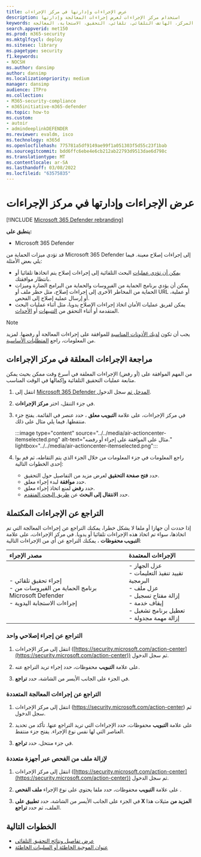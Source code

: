 ```yaml
---
title: عرض الإجراءات وإدارتها في مركز الإجراءات
description: استخدام مركز الإجراءات لعرض إجراءات المعالجة وإدارتها
keywords: الإجراء، المركز، الهاتف التلقائي، تلقائي، التحقيق، الاستجابة، المعالجة
search.appverid: met150
ms.prod: m365-security
ms.mktglfcycl: deploy
ms.sitesec: library
ms.pagetype: security
f1.keywords:
- NOCSH
ms.author: dansimp
author: dansimp
ms.localizationpriority: medium
manager: dansimp
audience: ITPro
ms.collection:
- M365-security-compliance
- m365initiative-m365-defender
ms.topic: how-to
ms.custom:
- autoir
- admindeeplinkDEFENDER
ms.reviewer: evaldm, isco
ms.technology: m365d
ms.openlocfilehash: 775781a5df9149ae99f1a051303f5d55c23f1bab
ms.sourcegitcommit: bdd6ffc6ebe4e6cb212ab22793d9513dae6d798c
ms.translationtype: MT
ms.contentlocale: ar-SA
ms.lasthandoff: 03/08/2022
ms.locfileid: "63575835"
---
```

# <a name="view-and-manage-actions-in-the-action-center"></a>عرض الإجراءات وإدارتها في مركز الإجراءات

[!INCLUDE [Microsoft 365 Defender rebranding](../includes/microsoft-defender.md)]


**ينطبق على:**
- Microsoft 365 Defender

قد تؤدي ميزات الحماية من Microsoft 365 Defender إلى إجراءات إصلاح معينة. فيما يلي بعض الأمثلة:

- [يمكن أن تؤدي عمليات](m365d-autoir.md) البحث التلقائية إلى إجراءات إصلاح يتم اتخاذها تلقائيا أو بانتظار موافقتك.
- يمكن أن يؤدي برنامج الحماية من الفيروسات والحماية من البرامج الضارة وميزات الحماية من المخاطر الأخرى إلى إجراءات إصلاح، مثل حظر ملف أو URL أو عملية، أو إرسال عملية إصلاح إلى الفحص.
- يمكن لفريق عمليات الأمان اتخاذ إجراءات الإصلاح يدويا، مثل أثناء عمليات البحث المتقدمة أو أثناء [](advanced-hunting-overview.md) التحقق من [التنبيهات](investigate-alerts.md) أو [الأحداث](investigate-incidents.md).

> [!NOTE]
> يجب أن تكون [لديك الأذونات المناسبة](m365d-action-center.md#required-permissions-for-action-center-tasks) للموافقة على إجراءات المعالجة أو رفضها. لمزيد من المعلومات، راجع [المتطلبات الأساسية](m365d-configure-auto-investigation-response.md#prerequisites-for-automated-investigation-and-response-in-microsoft-365-defender).

## <a name="review-pending-actions-in-the-action-center"></a>مراجعة الإجراءات المعلقة في مركز الإجراءات

من المهم الموافقة على (أو رفض) الإجراءات المعلقة في أسرع وقت ممكن بحيث يمكن متابعة عمليات التحقيق التلقائية وإكمالها في الوقت المناسب. 

1. انتقل إلى <a href="https://go.microsoft.com/fwlink/p/?linkid=2077139" target="_blank">Microsoft 365 Defender المدخل ثم</a> سجل الدخول. 

2. في جزء التنقل، اختر **مركز الإجراءات**. 

3. في مركز الإجراءات، على علامة **التبويب معلق** ، حدد عنصر في القائمة. يفتح جزء منتفطها. فيما يلي مثال على ذلك.

   :::image type="content" source="../../media/air-actioncenter-itemselected.png" alt-text="مثال على الموافقة على إجراء أو رفضه." lightbox="../../media/air-actioncenter-itemselected.png":::

4. راجع المعلومات في جزء المعلومات من خلال الجزء الذي يتم التقاطه، ثم قم بوا إحدى الخطوات التالية:
   - حدد **فتح صفحة التحقيق** لعرض مزيد من التفاصيل حول التحقيق.
   - حدد **موافقة** لبدء إجراء معلق.
   - حدد **رفض** لمنع اتخاذ إجراء معلق.
   - حدد **الانتقال إلى البحث** عن [طريق البحث المتقدم](advanced-hunting-overview.md). 

## <a name="undo-completed-actions"></a>التراجع عن الإجراءات المكتملة

إذا حددت أن جهازا أو ملفا لا يشكل خطرا، يمكنك التراجع عن إجراءات المعالجة التي تم اتخاذها، سواء تم اتخاذ هذه الإجراءات تلقائيا أو يدويا. في مركز الإجراءات، على علامة **التبويب محفوظات** ، يمكنك التراجع عن أي من الإجراءات التالية:  

| مصدر الإجراء | الإجراءات المعتمدة |
|:---|:---|
| - إجراء تحقيق تلقائي <br/>- برنامج الحماية من الفيروسات من Microsoft Defender <br/>- إجراءات الاستجابة اليدوية | - عزل الجهاز <br/>- تقييد تنفيذ التعليمات البرمجية <br/>- عزل ملف <br/>- إزالة مفتاح تسجيل <br/>- إيقاف خدمة <br/>- تعطيل برنامج تشغيل <br/>- إزالة مهمة مجدولة |

### <a name="undo-one-remediation-action"></a>التراجع عن إجراء إصلاحي واحد

1. انتقل إلى مركز الإجراءات ([https://security.microsoft.com/action-center](https://security.microsoft.com/action-center)) ثم سجل الدخول.

2. على علامة **التبويب** محفوظات، حدد إجراء تريد التراجع عنه.

3. في الجزء على الجانب الأيسر من الشاشة، حدد **تراجع**.

### <a name="undo-multiple-remediation-actions"></a>التراجع عن إجراءات المعالجة المتعددة

1. انتقل إلى مركز الإجراءات (https://security.microsoft.com/action-center) ثم سجل الدخول.

2. على علامة **التبويب** محفوظات، حدد الإجراءات التي تريد التراجع عنها. تأكد من تحديد العناصر التي لها نفس نوع الإجراء. يفتح جزء منتفط.

3. في جزء منتحل، حدد **تراجع**.

### <a name="to-remove-a-file-from-quarantine-across-multiple-devices"></a>لإزالة ملف من الفحص عبر أجهزة متعددة 

1. انتقل إلى مركز الإجراءات ([https://security.microsoft.com/action-center](https://security.microsoft.com/action-center)) ثم سجل الدخول.

2. على علامة **التبويب** محفوظات، حدد ملفا يحتوي على نوع الإجراء **ملف الفحص** .

3. في الجزء على الجانب الأيسر من الشاشة، حدد **تطبيق على X المزيد من** مثيلات هذا الملف، ثم حدد **تراجع**.

## <a name="next-steps"></a>الخطوات التالية

- [عرض تفاصيل ونتائج التحقيق التلقائي](m365d-autoir-results.md)
- [عنوان الموجبة الخاطئة أو السلبيات الخاطئة](m365d-autoir-report-false-positives-negatives.md)
